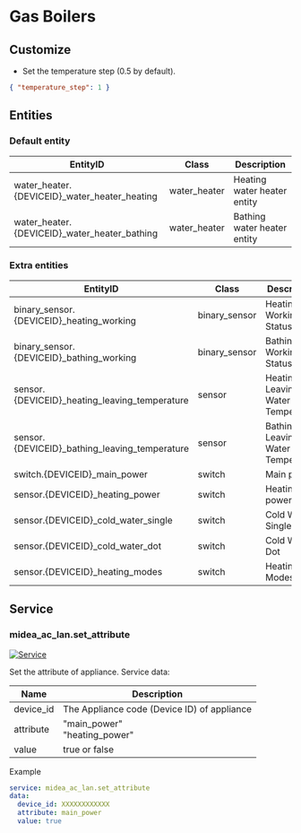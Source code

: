 # Gas Boilers

## Customize

- Set the temperature step (0.5 by default).

```json
{ "temperature_step": 1 }
```

## Entities

### Default entity

| EntityID                                      | Class        | Description                 |
| --------------------------------------------- | ------------ | --------------------------- |
| water_heater.{DEVICEID}\_water_heater_heating | water_heater | Heating water heater entity |
| water_heater.{DEVICEID}\_water_heater_bathing | water_heater | Bathing water heater entity |

### Extra entities

| EntityID                                       | Class         | Description                       |
| ---------------------------------------------- | ------------- | --------------------------------- |
| binary_sensor.{DEVICEID}\_heating_working      | binary_sensor | Heating Working Status            |
| binary_sensor.{DEVICEID}\_bathing_working      | binary_sensor | Bathing Working Status            |
| sensor.{DEVICEID}\_heating_leaving_temperature | sensor        | Heating Leaving Water Temperature |
| sensor.{DEVICEID}\_bathing_leaving_temperature | sensor        | Bathing Leaving Water Temperature |
| switch.{DEVICEID}\_main_power                  | switch        | Main power                        |
| sensor.{DEVICEID}\_heating_power               | switch        | Heating power                     |
| sensor.{DEVICEID}\_cold_water_single           | switch        | Cold Water Single                 |
| sensor.{DEVICEID}\_cold_water_dot              | switch        | Cold Water Dot                    |
| sensor.{DEVICEID}\_heating_modes               | switch        | Heating Modes                     |

## Service

### midea_ac_lan.set_attribute

[![Service](https://my.home-assistant.io/badges/developer_call_service.svg)](https://my.home-assistant.io/redirect/developer_call_service/?service=midea_ac_lan.set_attribute)

Set the attribute of appliance. Service data:

| Name      | Description                                 |
| --------- | ------------------------------------------- |
| device_id | The Appliance code (Device ID) of appliance |
| attribute | "main_power"<br />"heating_power"           |
| value     | true or false                               |

Example

```yaml
service: midea_ac_lan.set_attribute
data:
  device_id: XXXXXXXXXXXX
  attribute: main_power
  value: true
```

